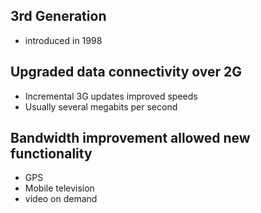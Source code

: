 ## 3rd Generation
- introduced in 1998
## Upgraded data connectivity over 2G
- Incremental 3G updates improved speeds
- Usually several megabits per second
## Bandwidth improvement allowed new functionality
- GPS
- Mobile television
- video on demand